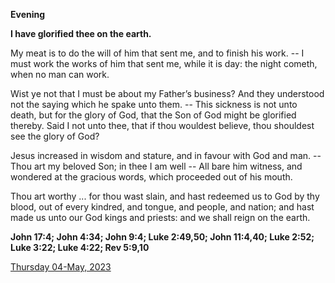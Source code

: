 **Evening**

**I have glorified thee on the earth.**
 
My meat is to do the will of him that sent me, and to finish his work. -- I must work the works of him that sent me, while it is day: the night cometh, when no man can work.
 
Wist ye not that I must be about my Father’s business? And they understood not the saying which he spake unto them. -- This sickness is not unto death, but for the glory of God, that the Son of God might be glorified thereby. Said I not unto thee, that if thou wouldest believe, thou shouldest see the glory of God?
 
Jesus increased in wisdom and stature, and in favour with God and man. -- Thou art my beloved Son; in thee I am well -- All bare him witness, and wondered at the gracious words, which proceeded out of his mouth.
 
Thou art worthy ... for thou wast slain, and hast redeemed us to God by thy blood, out of every kindred, and tongue, and peopIe, and nation; and hast made us unto our God kings and priests: and we shall reign on the earth.  

**John 17:4; John 4:34; John 9:4; Luke 2:49,50; John 11:4,40; Luke 2:52; Luke 3:22; Luke 4:22; Rev 5:9,10**

[Thursday 04-May, 2023](https://t.me/daily_light)

